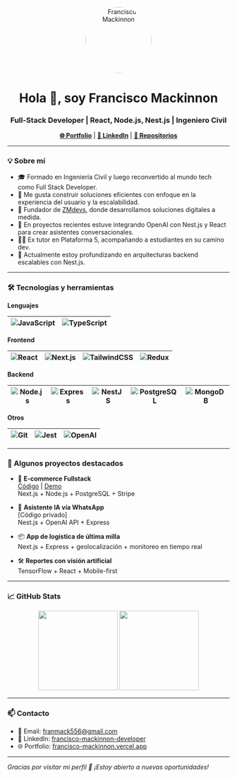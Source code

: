 <p align="center">
  <img src="https://avatars.githubusercontent.com/u/8410298?v=4" width="150" height="150" style="border-radius: 50%;" alt="Francisco Mackinnon"/>
</p>

<h1 align="center">Hola 👋, soy Francisco Mackinnon</h1>
<h3 align="center">Full-Stack Developer | React, Node.js, Nest.js | Ingeniero Civil</h3>

<p align="center">
  <a href="https://francisco-mackinnon.vercel.app" target="_blank"><strong>🌐 Portfolio</strong></a> |
  <a href="https://www.linkedin.com/in/francisco-mackinnon-developer/" target="_blank"><strong>💼 LinkedIn</strong></a> |
  <a href="https://github.com/FranMack" target="_blank"><strong>📂 Repositorios</strong></a>
</p>

---

### 💡 Sobre mí

- 🎓 Formado en Ingeniería Civil y luego reconvertido al mundo tech como Full Stack Developer.
- 🧠 Me gusta construir soluciones eficientes con enfoque en la experiencia del usuario y la escalabilidad.
- 🚀 Fundador de [ZMdevs](https://www.zmdevs.com/), donde desarrollamos soluciones digitales a medida.
- 🤖 En proyectos recientes estuve integrando OpenAI con Nest.js y React para crear asistentes conversacionales.
- 👨‍🏫 Ex tutor en Plataforma 5, acompañando a estudiantes en su camino dev.
- 🌱 Actualmente estoy profundizando en arquitecturas backend escalables con Nest.js.

---

### 🛠️ Tecnologías y herramientas

**Lenguajes**

| ![JavaScript](https://img.shields.io/badge/-JavaScript-black?style=flat&logo=javascript) | ![TypeScript](https://img.shields.io/badge/-TypeScript-black?style=flat&logo=typescript) |
|---|---|

**Frontend**

| ![React](https://img.shields.io/badge/-React-black?style=flat&logo=react) | ![Next.js](https://img.shields.io/badge/-Next.js-black?style=flat&logo=next.js) | ![TailwindCSS](https://img.shields.io/badge/-TailwindCSS-black?style=flat&logo=tailwind-css) | ![Redux](https://img.shields.io/badge/-Redux-black?style=flat&logo=redux) |
|---|---|---|---|

**Backend**

| ![Node.js](https://img.shields.io/badge/-Node.js-black?style=flat&logo=node.js) | ![Express](https://img.shields.io/badge/-Express-black?style=flat&logo=express) | ![NestJS](https://img.shields.io/badge/-Nest.js-black?style=flat&logo=nestjs) | ![PostgreSQL](https://img.shields.io/badge/-PostgreSQL-black?style=flat&logo=postgresql) | ![MongoDB](https://img.shields.io/badge/-MongoDB-black?style=flat&logo=mongodb) |
|---|---|---|---|---|

**Otros**

| ![Git](https://img.shields.io/badge/-Git-black?style=flat&logo=git) | ![Jest](https://img.shields.io/badge/-Jest-black?style=flat&logo=jest) | ![OpenAI](https://img.shields.io/badge/-OpenAI-black?style=flat&logo=openai) |
|---|---|---|

---

### 📂 Algunos proyectos destacados

- 🛒 **E-commerce Fullstack**  
  [Código](https://github.com/FranMack/ecommerce) | [Demo](https://ecommerce.vercel.app)  
  Next.js + Node.js + PostgreSQL + Stripe

- 🤖 **Asistente IA vía WhatsApp**  
  [Código privado]  
  Nest.js + OpenAI API + Express

- 📦 **App de logística de última milla**  
  Next.js + Express + geolocalización + monitoreo en tiempo real

- 🛠️ **Reportes con visión artificial**  
  TensorFlow + React + Mobile-first

---

### 📈 GitHub Stats

<p align="center">
  <img src="https://github-readme-stats.vercel.app/api?username=FranMack&show_icons=true&theme=tokyonight" height="180"/>
  <img src="https://github-readme-stats.vercel.app/api/top-langs/?username=FranMack&layout=compact&theme=tokyonight" height="180"/>
</p>

---

### 📫 Contacto

- 📧 Email: franmack556@gmail.com  
- 💼 LinkedIn: [francisco-mackinnon-developer](https://www.linkedin.com/in/francisco-mackinnon-developer/)  
- 🌐 Portfolio: [francisco-mackinnon.vercel.app](https://francisco-mackinnon.vercel.app)

---

_Gracias por visitar mi perfil 🙌 ¡Estoy abierto a nuevas oportunidades!_

